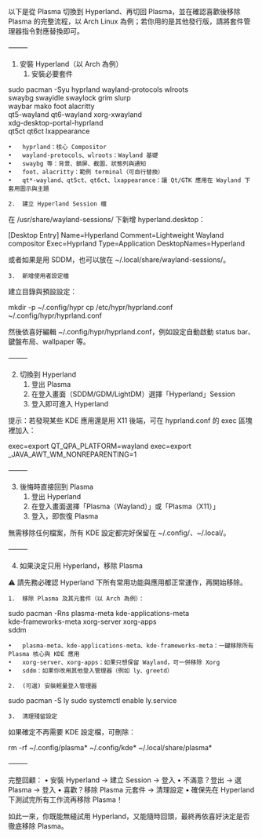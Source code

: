以下是從 Plasma 切換到 Hyperland、再切回 Plasma，並在確認喜歡後移除 Plasma 的完整流程，以 Arch Linux 為例；若你用的是其他發行版，請將套件管理器指令對應替換即可。

⸻

1. 安裝 Hyperland（以 Arch 為例）
	1.	安裝必要套件

sudo pacman -Syu hyprland wayland-protocols wlroots \
    swaybg swayidle swaylock grim slurp \
    waybar mako foot alacritty \
    qt5-wayland qt6-wayland xorg-xwayland \
    xdg-desktop-portal-hyprland \
    qt5ct qt6ct lxappearance

	•	hyprland：核心 Compositor
	•	wayland-protocols、wlroots：Wayland 基礎
	•	swaybg 等：背景、鎖屏、截圖、狀態列與通知
	•	foot、alacritty：範例 terminal（可自行替換）
	•	qt*-wayland、qt5ct、qt6ct、lxappearance：讓 Qt/GTK 應用在 Wayland 下套用圖示與主題

	2.	建立 Hyperland Session 檔
在 /usr/share/wayland-sessions/ 下新增 hyperland.desktop：

[Desktop Entry]
Name=Hyperland
Comment=Lightweight Wayland compositor
Exec=Hyprland
Type=Application
DesktopNames=Hyperland

或者如果是用 SDDM，也可以放在 ~/.local/share/wayland-sessions/。

	3.	新增使用者設定檔
建立目錄與預設設定：

mkdir -p ~/.config/hypr
cp /etc/hypr/hyprland.conf ~/.config/hypr/hyprland.conf

然後依喜好編輯 ~/.config/hypr/hyprland.conf，例如設定自動啟動 status bar、鍵盤布局、wallpaper 等。

⸻

2. 切換到 Hyperland
	1.	登出 Plasma
	2.	在登入畫面（SDDM/GDM/LightDM）選擇「Hyperland」Session
	3.	登入即可進入 Hyperland

提示：若發現某些 KDE 應用還是用 X11 後端，可在 hyprland.conf 的 exec 區塊裡加入：

exec=export QT_QPA_PLATFORM=wayland
exec=export _JAVA_AWT_WM_NONREPARENTING=1



⸻

3. 後悔時直接回到 Plasma
	1.	登出 Hyperland
	2.	在登入畫面選擇「Plasma（Wayland）」或「Plasma（X11）」
	3.	登入，即恢復 Plasma

無需移除任何檔案，所有 KDE 設定都完好保留在 ~/.config/、~/.local/。

⸻

4. 如果決定只用 Hyperland，移除 Plasma

⚠️ 請先務必確認 Hyperland 下所有常用功能與應用都正常運作，再開始移除。

	1.	移除 Plasma 及其元套件（以 Arch 為例）：

sudo pacman -Rns plasma-meta kde-applications-meta \
    kde-frameworks-meta xorg-server xorg-apps \
    sddm

	•	plasma-meta、kde-applications-meta、kde-frameworks-meta：一鍵移除所有 Plasma 核心與 KDE 應用
	•	xorg-server、xorg-apps：如果只想保留 Wayland，可一併移除 Xorg
	•	sddm：如果你改用其他登入管理器（例如 ly、greetd）

	2.	(可選) 安裝輕量登入管理器

sudo pacman -S ly
sudo systemctl enable ly.service


	3.	清理殘留設定
如果確定不再需要 KDE 設定檔，可刪除：

rm -rf ~/.config/plasma* ~/.config/kde* ~/.local/share/plasma*



⸻

完整回顧：
	•	安裝 Hyperland → 建立 Session → 登入
	•	不滿意？登出 → 選 Plasma → 登入
	•	喜歡？移除 Plasma 元套件 → 清理設定
	•	確保先在 Hyperland 下測試完所有工作流再移除 Plasma！

如此一來，你既能無縫試用 Hyperland，又能隨時回頭，最終再依喜好決定是否徹底移除 Plasma。